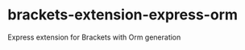 brackets-extension-express-orm
==============================

Express extension for Brackets with Orm generation